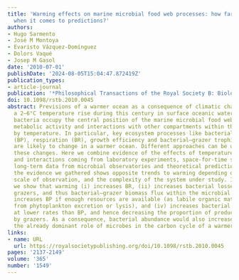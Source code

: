 ```yaml
---
title: 'Warming effects on marine microbial food web processes: how far can we go
  when it comes to predictions?'
authors:
- Hugo Sarmento
- José M Montoya
- Evaristo Vázquez-Domínguez
- Dolors Vaqué
- Josep M Gasol
date: '2010-07-01'
publishDate: '2024-08-05T15:04:47.872419Z'
publication_types:
- article-journal
publication: '*Philosophical Transactions of the Royal Society B: Biological Sciences*'
doi: 10.1098/rstb.2010.0045
abstract: Previsions of a warmer ocean as a consequence of climatic change point to
  a 2–6°C temperature rise during this century in surface oceanic waters. Heterotrophic
  bacteria occupy the central position of the marine microbial food web, and their
  metabolic activity and interactions with other compartments within the web are regulated
  by temperature. In particular, key ecosystem processes like bacterial production
  (BP), respiration (BR), growth efficiency and bacterial–grazer trophic interactions
  are likely to change in a warmer ocean. Different approaches can be used to predict
  these changes. Here we combine evidence of the effects of temperature on these processes
  and interactions coming from laboratory experiments, space-for-time substitutions,
  long-term data from microbial observatories and theoretical predictions. Some of
  the evidence we gathered shows opposite trends to warming depending on the spatio-temporal
  scale of observation, and the complexity of the system under study. In particular,
  we show that warming (i) increases BR, (ii) increases bacterial losses to their
  grazers, and thus bacterial–grazer biomass flux within the microbial food web, (iii)
  increases BP if enough resources are available (as labile organic matter derived
  from phytoplankton excretion or lysis), and (iv) increases bacterial losses to grazing
  at lower rates than BP, and hence decreasing the proportion of production removed
  by grazers. As a consequence, bacterial abundance would also increase and reinforce
  the already dominant role of microbes in the carbon cycle of a warmer ocean.
links:
- name: URL
  url: https://royalsocietypublishing.org/doi/10.1098/rstb.2010.0045
pages: '2137-2149'
volume: '365'
number: '1549'
---
```

